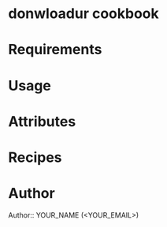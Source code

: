 # donwloadur cookbook

# Requirements

# Usage

# Attributes

# Recipes

# Author

Author:: YOUR_NAME (<YOUR_EMAIL>)

